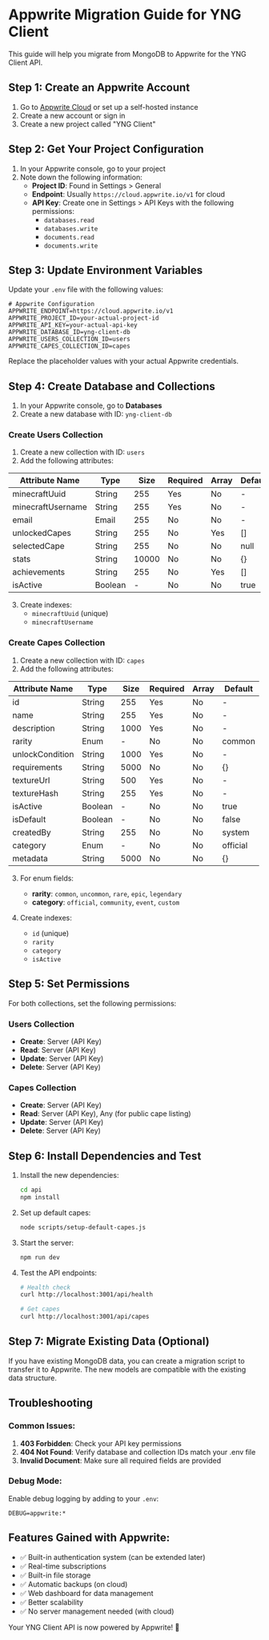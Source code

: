 # Appwrite Migration Guide for YNG Client

This guide will help you migrate from MongoDB to Appwrite for the YNG Client API.

## Step 1: Create an Appwrite Account

1. Go to [Appwrite Cloud](https://cloud.appwrite.io/) or set up a self-hosted instance
2. Create a new account or sign in
3. Create a new project called "YNG Client"

## Step 2: Get Your Project Configuration

1. In your Appwrite console, go to your project
2. Note down the following information:
   - **Project ID**: Found in Settings > General
   - **Endpoint**: Usually `https://cloud.appwrite.io/v1` for cloud
   - **API Key**: Create one in Settings > API Keys with the following permissions:
     - `databases.read`
     - `databases.write`
     - `documents.read`
     - `documents.write`

## Step 3: Update Environment Variables

Update your `.env` file with the following values:

```env
# Appwrite Configuration
APPWRITE_ENDPOINT=https://cloud.appwrite.io/v1
APPWRITE_PROJECT_ID=your-actual-project-id
APPWRITE_API_KEY=your-actual-api-key
APPWRITE_DATABASE_ID=yng-client-db
APPWRITE_USERS_COLLECTION_ID=users
APPWRITE_CAPES_COLLECTION_ID=capes
```

Replace the placeholder values with your actual Appwrite credentials.

## Step 4: Create Database and Collections

1. In your Appwrite console, go to **Databases**
2. Create a new database with ID: `yng-client-db`

### Create Users Collection

1. Create a new collection with ID: `users`
2. Add the following attributes:

| Attribute Name | Type | Size | Required | Array | Default |
|----------------|------|------|----------|-------|---------|
| minecraftUuid | String | 255 | Yes | No | - |
| minecraftUsername | String | 255 | Yes | No | - |
| email | Email | 255 | No | No | - |
| unlockedCapes | String | 255 | No | Yes | [] |
| selectedCape | String | 255 | No | No | null |
| stats | String | 10000 | No | No | {} |
| achievements | String | 255 | No | Yes | [] |
| isActive | Boolean | - | No | No | true |

3. Create indexes:
   - `minecraftUuid` (unique)
   - `minecraftUsername`

### Create Capes Collection

1. Create a new collection with ID: `capes`
2. Add the following attributes:

| Attribute Name | Type | Size | Required | Array | Default |
|----------------|------|------|----------|-------|---------|
| id | String | 255 | Yes | No | - |
| name | String | 255 | Yes | No | - |
| description | String | 1000 | Yes | No | - |
| rarity | Enum | - | No | No | common |
| unlockCondition | String | 1000 | Yes | No | - |
| requirements | String | 5000 | No | No | {} |
| textureUrl | String | 500 | Yes | No | - |
| textureHash | String | 255 | Yes | No | - |
| isActive | Boolean | - | No | No | true |
| isDefault | Boolean | - | No | No | false |
| createdBy | String | 255 | No | No | system |
| category | Enum | - | No | No | official |
| metadata | String | 5000 | No | No | {} |

3. For enum fields:
   - **rarity**: `common`, `uncommon`, `rare`, `epic`, `legendary`
   - **category**: `official`, `community`, `event`, `custom`

4. Create indexes:
   - `id` (unique)
   - `rarity`
   - `category`
   - `isActive`

## Step 5: Set Permissions

For both collections, set the following permissions:

### Users Collection
- **Create**: Server (API Key)
- **Read**: Server (API Key) 
- **Update**: Server (API Key)
- **Delete**: Server (API Key)

### Capes Collection
- **Create**: Server (API Key)
- **Read**: Server (API Key), Any (for public cape listing)
- **Update**: Server (API Key)
- **Delete**: Server (API Key)

## Step 6: Install Dependencies and Test

1. Install the new dependencies:
   ```bash
   cd api
   npm install
   ```

2. Set up default capes:
   ```bash
   node scripts/setup-default-capes.js
   ```

3. Start the server:
   ```bash
   npm run dev
   ```

4. Test the API endpoints:
   ```bash
   # Health check
   curl http://localhost:3001/api/health
   
   # Get capes
   curl http://localhost:3001/api/capes
   ```

## Step 7: Migrate Existing Data (Optional)

If you have existing MongoDB data, you can create a migration script to transfer it to Appwrite. The new models are compatible with the existing data structure.

## Troubleshooting

### Common Issues:

1. **403 Forbidden**: Check your API key permissions
2. **404 Not Found**: Verify database and collection IDs match your .env file
3. **Invalid Document**: Make sure all required fields are provided

### Debug Mode:

Enable debug logging by adding to your `.env`:
```env
DEBUG=appwrite:*
```

## Features Gained with Appwrite:

- ✅ Built-in authentication system (can be extended later)
- ✅ Real-time subscriptions
- ✅ Built-in file storage
- ✅ Automatic backups (on cloud)
- ✅ Web dashboard for data management
- ✅ Better scalability
- ✅ No server management needed (with cloud)

Your YNG Client API is now powered by Appwrite! 🚀